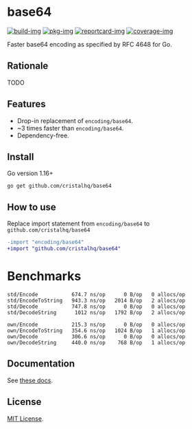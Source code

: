# base64

[![build-img]][build-url]
[![pkg-img]][pkg-url]
[![reportcard-img]][reportcard-url]
[![coverage-img]][coverage-url]

Faster base64 encoding as specified by RFC 4648 for Go.

## Rationale

TODO

## Features

* Drop-in replacement of `encoding/base64`.
* ~3 times faster than `encoding/base64`.
* Dependency-free.

## Install

Go version 1.16+

```
go get github.com/cristalhq/base64
```

## How to use

Replace import statement from `encoding/base64` to `github.com/cristalhq/base64`

```diff
-import "encoding/base64"
+import "github.com/cristalhq/base64"
```

# Benchmarks

```
std/Encode           674.7 ns/op      0 B/op   0 allocs/op
std/EncodeToString   943.3 ns/op   2014 B/op   2 allocs/op
std/Decode           747.8 ns/op      0 B/op   0 allocs/op
std/DecodeString      1012 ns/op   1792 B/op   2 allocs/op

own/Encode           215.3 ns/op      0 B/op   0 allocs/op
own/EncodeToString   354.6 ns/op   1024 B/op   1 allocs/op
own/Decode           306.6 ns/op      0 B/op   0 allocs/op
own/DecodeString     440.0 ns/op    768 B/op   1 allocs/op
```

## Documentation

See [these docs][pkg-url].

## License

[MIT License](LICENSE).

[build-img]: https://github.com/cristalhq/base64/workflows/build/badge.svg
[build-url]: https://github.com/cristalhq/base64/actions
[pkg-img]: https://pkg.go.dev/badge/cristalhq/base64
[pkg-url]: https://pkg.go.dev/github.com/cristalhq/base64
[reportcard-img]: https://goreportcard.com/badge/cristalhq/base64
[reportcard-url]: https://goreportcard.com/report/cristalhq/base64
[coverage-img]: https://codecov.io/gh/cristalhq/base64/branch/master/graph/badge.svg
[coverage-url]: https://codecov.io/gh/cristalhq/base64
